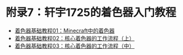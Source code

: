 # 附录7：轩宇1725的着色器入门教程

- [着色器基础教程01：Minecraft中的着色器](/feature/archive/202508/1/content.md)
- [着色器基础教程02：核心着色器的工作流程（上）](/feature/archive/202509/3/content.md)
- [着色器基础教程03：核心着色器的工作流程（中）](/feature/archive/202510/3/content.md)